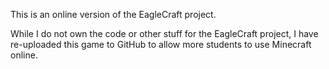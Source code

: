 This is an online version of the EagleCraft project. 

While I do not own the code or other stuff for the EagleCraft project, I have re-uploaded this game to GitHub to allow more students to use Minecraft online.
